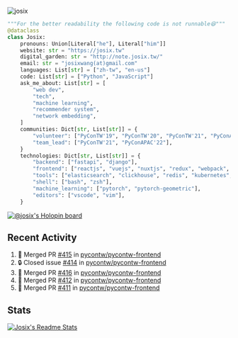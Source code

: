![josix](https://komarev.com/ghpvc/?username=josix)
```python
"""For the better readability the following code is not runnable😆"""
@dataclass
class Josix:
    pronouns: Union[Literal["he"], Literal["him"]]
    website: str = "https://josix.tw"
    digital_garden: str = "http://note.josix.tw/"
    email: str = "josixwang(at)gmail.com"
    languages: List[str] = ["zh-tw", "en-us"]
    code: List[str] = ["Python", "JavaScript"]
    ask_me_about: List[str] = [
        "web dev",
        "tech",
        "machine learning",
        "recommender system",
        "network embedding",
    ]
    communities: Dict[str, List[str]] = {
        "volunteer": ["PyConTW'19", "PyConTW'20", "PyConTW'21", "PyConAPAC'22"],
        "team_lead": ["PyConTW'21", "PyConAPAC'22"],
    }
    technologies: Dict[str, List[str]] = {
        "backend": ["fastapi", "django"],
        "frontend": ["reactjs", "vuejs", "nuxtjs", "redux", "webpack", "tailwindcss"],
        "tools": ["elasticsearch", "clickhouse", "redis", "kubernetes", "docker"],
        "shell": ["bash", "zsh"],
        "machine_learning": ["pytorch", "pytorch-geometric"],
        "editors": ["vscode", "vim"],
    }
```
[![@josix's Holopin board](https://holopin.io/api/user/board?user=josix)](https://holopin.io/@josix)

## Recent Activity
<!--START_SECTION:activity-->
1. 🎉 Merged PR [#415](https://github.com/pycontw/pycontw-frontend/pull/415) in [pycontw/pycontw-frontend](https://github.com/pycontw/pycontw-frontend)
2. 🔒 Closed issue [#414](https://github.com/pycontw/pycontw-frontend/issues/414) in [pycontw/pycontw-frontend](https://github.com/pycontw/pycontw-frontend)
3. 🎉 Merged PR [#416](https://github.com/pycontw/pycontw-frontend/pull/416) in [pycontw/pycontw-frontend](https://github.com/pycontw/pycontw-frontend)
4. 🎉 Merged PR [#412](https://github.com/pycontw/pycontw-frontend/pull/412) in [pycontw/pycontw-frontend](https://github.com/pycontw/pycontw-frontend)
5. 🎉 Merged PR [#411](https://github.com/pycontw/pycontw-frontend/pull/411) in [pycontw/pycontw-frontend](https://github.com/pycontw/pycontw-frontend)
<!--END_SECTION:activity-->



## Stats
[![Josix's Readme Stats](https://github-readme-stats.vercel.app/api?username=josix&show_icons=true&theme=default&count_private=true&card_width=400)](https://github.com/anuraghazra/github-readme-stats)
